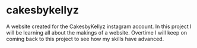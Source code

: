 # cakesbykellyz
 A website created for the CakesbyKellyz instagram account. In this project I will be learning all about the makings of a website. Overtime I will keep on coming back to this project to see how my skills have advanced.

